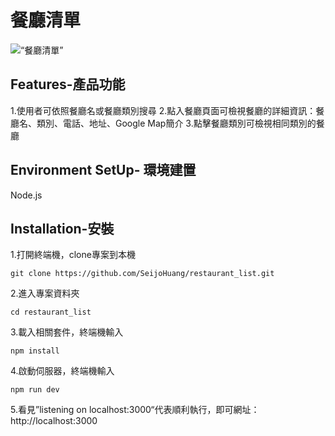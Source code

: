# 餐廳清單
![“餐廳清單”](/AC作業/restaurant_List.png "餐廳清單")
## Features-產品功能
1.使用者可依照餐廳名或餐廳類別搜尋
2.點入餐廳頁面可檢視餐廳的詳細資訊：餐廳名、類別、電話、地址、Google Map簡介
3.點擊餐廳類別可檢視相同類別的餐廳
## Environment SetUp- 環境建置
Node.js
## Installation-安裝
1.打開終端機，clone專案到本機
```
git clone https://github.com/SeijoHuang/restaurant_list.git
```
2.進入專案資料夾
```
cd restaurant_list
```
3.載入相關套件，終端機輸入
```
npm install
```
4.啟動伺服器，終端機輸入
```
npm run dev
```
5.看見”listening on localhost:3000“代表順利執行，即可網址：http://localhost:3000

